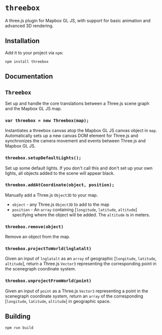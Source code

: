 # `threebox`

A three.js plugin for Mapbox GL JS, with support for basic animation and advanced 3D rendering.

## Installation

Add it to your project via `npm`:

`npm install threebox`

## Documentation

## `Threebox`

Set up and handle the core translations between a Three.js scene graph and the Mapbox GL JS map.

### `var threebox = new Threebox(map);`

Instantiates a threebox canvas atop the Mapbox GL JS canvas object in `map`. Automatically sets up a new canvas DOM element for Three.js and synchronizes the camera movement and events between Three.js and Mapbox GL JS.

### `threebox.setupDefaultLights();`

Set up some default lights. If you don't call this and don't set up your own lights, all objects added to the scene will appear black.


### `threebox.addAtCoordinate(object, position);`

Manually add a Three.js `Object3D` to your map.

- `object` - any Three.js `Object3D` to add to the map
- `position` - An `array` containing [`longitude`, `latitude`, `altitude`] specifying where the object will be added. The `altitude` is in meters.

### `threebox.remove(object)`

Remove an object from the map.



### `threebox.projectToWorld(lnglatalt)`

Given an input of `lnglatalt` as an `array` of geographic [`longitude`, `latitude`, `altitude`], return a Three.js `Vector3` representing the corresponding point in the scenegraph coordinate system.

### `threebox.unprojectFromWorld(point)`

Given an input of `point` as a Three.js `Vector3` representing a point in the scenegraph coordinate system, return an `array` of the corresponding [`longitude`, `latitude`, `altitude`] in geographic space.



## Building

`npm run build`
